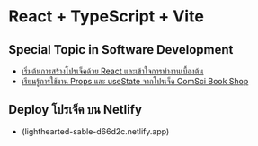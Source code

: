 # React + TypeScript + Vite

## Special Topic in Software Development 

* [เริ่มต้นการสร้างโปรเจ็คด้วย React และเข้าใจการทำงานเบื้องต้น](01_ReactIntro.md)  
* [เรียนรู้การใช้งาน Props และ useState จากโปรเจ็ค ComSci Book Shop](02_Props_useState.md)

## Deploy โปรเจ็ค บน Netlify

* (lighthearted-sable-d66d2c.netlify.app)

